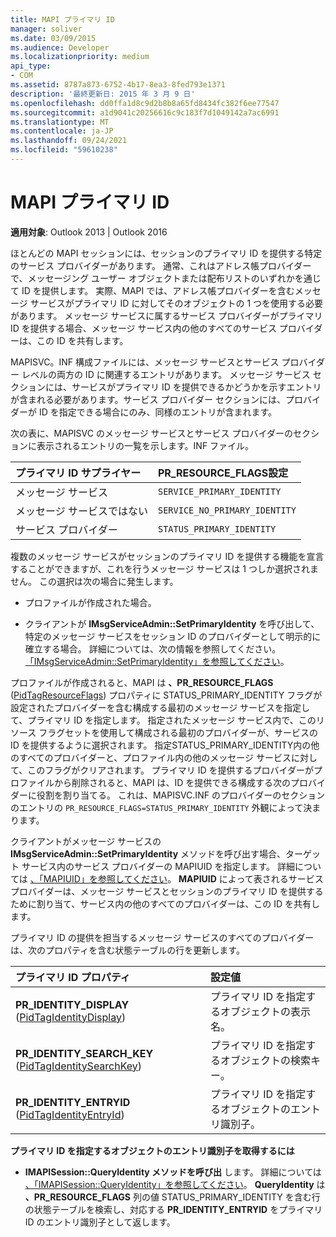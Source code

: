 ```yaml
---
title: MAPI プライマリ ID
manager: soliver
ms.date: 03/09/2015
ms.audience: Developer
ms.localizationpriority: medium
api_type:
- COM
ms.assetid: 8787a873-6752-4b17-8ea3-8fed793e1371
description: '最終更新日: 2015 年 3 月 9 日'
ms.openlocfilehash: dd0ffa1d8c9d2b8b8a65fd8434fc382f6ee77547
ms.sourcegitcommit: a1d9041c20256616c9c183f7d1049142a7ac6991
ms.translationtype: MT
ms.contentlocale: ja-JP
ms.lasthandoff: 09/24/2021
ms.locfileid: "59610238"
---
```

# <a name="mapi-primary-identity"></a>MAPI プライマリ ID

  
  
**適用対象**: Outlook 2013 | Outlook 2016 
  
ほとんどの MAPI セッションには、セッションのプライマリ ID を提供する特定のサービス プロバイダーがあります。 通常、これはアドレス帳プロバイダーで、メッセージング ユーザー オブジェクトまたは配布リストのいずれかを通じて ID を提供します。 実際、MAPI では、アドレス帳プロバイダーを含むメッセージ サービスがプライマリ ID に対してそのオブジェクトの 1 つを使用する必要があります。 メッセージ サービスに属するサービス プロバイダーがプライマリ ID を提供する場合、メッセージ サービス内の他のすべてのサービス プロバイダーは、この ID を共有します。
  
MAPISVC。INF 構成ファイルには、メッセージ サービスとサービス プロバイダー レベルの両方の ID に関連するエントリがあります。 メッセージ サービス セクションには、サービスがプライマリ ID を提供できるかどうかを示すエントリが含まれる必要があります。サービス プロバイダー セクションには、プロバイダーが ID を指定できる場合にのみ、同様のエントリが含まれます。
  
次の表に、MAPISVC のメッセージ サービスとサービス プロバイダーのセクションに表示されるエントリの一覧を示します。INF ファイル。
  
|**プライマリ ID サプライヤー**|**PR_RESOURCE_FLAGS設定**|
|:-----|:-----|
|メッセージ サービス  <br/> | `SERVICE_PRIMARY_IDENTITY` <br/> |
|メッセージ サービスではない  <br/> | `SERVICE_NO_PRIMARY_IDENTITY` <br/> |
|サービス プロバイダー  <br/> | `STATUS_PRIMARY_IDENTITY` <br/> |
   
複数のメッセージ サービスがセッションのプライマリ ID を提供する機能を宣言することができますが、これを行うメッセージ サービスは 1 つしか選択されません。 この選択は次の場合に発生します。
  
- プロファイルが作成された場合。
    
- クライアントが **IMsgServiceAdmin::SetPrimaryIdentity** を呼び出して、特定のメッセージ サービスをセッション ID のプロバイダーとして明示的に確立する場合。 詳細については、次の情報を参照してください。 [「IMsgServiceAdmin::SetPrimaryIdentity」を参照してください](imsgserviceadmin-setprimaryidentity.md)。
    
プロファイルが作成されると、MAPI は **、PR_RESOURCE_FLAGS** ([PidTagResourceFlags](pidtagresourceflags-canonical-property.md)) プロパティに STATUS_PRIMARY_IDENTITY フラグが設定されたプロバイダーを含む構成する最初のメッセージ サービスを指定して、プライマリ ID を指定します。 指定されたメッセージ サービス内で、このリソース フラグセットを使用して構成される最初のプロバイダーが、サービスの ID を提供するように選択されます。 指定STATUS_PRIMARY_IDENTITY内の他のすべてのプロバイダーと、プロファイル内の他のメッセージ サービスに対して、このフラグがクリアされます。 プライマリ ID を提供するプロバイダーがプロファイルから削除されると、MAPI は、ID を提供できる構成する次のプロバイダーに役割を割り当てる。 これは、MAPISVC.INF のプロバイダーのセクションのエントリの  `PR_RESOURCE_FLAGS=STATUS_PRIMARY_IDENTITY` 外観によって決まります。 
  
クライアントがメッセージ サービスの **IMsgServiceAdmin::SetPrimaryIdentity** メソッドを呼び出す場合、ターゲット サービス内のサービス プロバイダーの MAPIUID を指定します。 詳細については [、「MAPIUID」を参照してください](mapiuid.md)。 **MAPIUID** によって表されるサービス プロバイダーは、メッセージ サービスとセッションのプライマリ ID を提供するために割り当て、サービス内の他のすべてのプロバイダーは、この ID を共有します。 
  
プライマリ ID の提供を担当するメッセージ サービスのすべてのプロバイダーは、次のプロパティを含む状態テーブルの行を更新します。
  
|**プライマリ ID プロパティ**|**設定値**|
|:-----|:-----|
|**PR_IDENTITY_DISPLAY** ([PidTagIdentityDisplay](pidtagidentitydisplay-canonical-property.md))  <br/> |プライマリ ID を指定するオブジェクトの表示名。  <br/> |
|**PR_IDENTITY_SEARCH_KEY** ([PidTagIdentitySearchKey](pidtagidentitysearchkey-canonical-property.md))  <br/> |プライマリ ID を指定するオブジェクトの検索キー。  <br/> |
|**PR_IDENTITY_ENTRYID** ([PidTagIdentityEntryId](pidtagidentityentryid-canonical-property.md))  <br/> |プライマリ ID を指定するオブジェクトのエントリ識別子。  <br/> |
   
 **プライマリ ID を指定するオブジェクトのエントリ識別子を取得するには**
  
- **IMAPISession::QueryIdentity メソッドを呼び出** します。 詳細については [、「IMAPISession::QueryIdentity」を参照してください](imapisession-queryidentity.md)。 **QueryIdentity** は **、PR_RESOURCE_FLAGS** 列の値 STATUS_PRIMARY_IDENTITY を含む行の状態テーブルを検索し、対応する **PR_IDENTITY_ENTRYID** をプライマリ ID のエントリ識別子として返します。 
    


